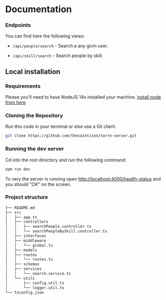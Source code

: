 # Documentation


###  Endpoints

You can find here the following views:

- `/api/people/search` - Search a any givin user.

- `/api/skill/search` - Search people by skill.


## Local installation

### Requirements

Please you'll need to have NodeJS 14x installed your machine.  [install node from here](https://nodejs.org/en/)

### Cloning the Repository

Run this code in your terminal or else use a Git client.

```bash
git clone https://github.com/thesaintzion/torre-server.git
```

### Running the dev server
Cd into the root directory and run the following command:

```bash
npm run dev
```

To very the server is running open [http://localhost:4000/health-status](http://localhost:4000/health-status) and you should "OK" on the screen.

### Project structure

```bash
├── README.md
├── src
│   ├── app.ts
│   ├── controllers
│   │   ├── searchPeople.controller.ts
│   │   └── searchPeopleBySkill.controller.ts
│   ├── interfaces
│   ├── middleware
│   │   └── global.ts
│   ├── models
│   ├── routes
│   │   └── routes.ts
│   ├── schemas
│   ├── services
│   │   └── search.service.ts
│   └── utils
│       ├── config.util.ts
│       └── logger.util.ts
└── tsconfig.json
```